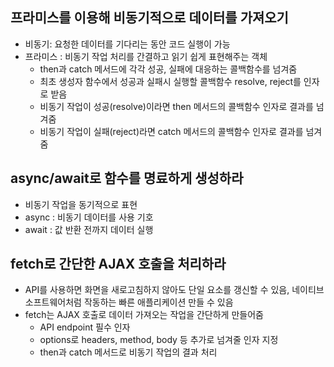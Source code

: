 ## 프라미스를 이용해 비동기적으로 데이터를 가져오기
- 비동기: 요청한 데이터를 기다리는 동안 코드 실행이 가능
- 프라미스 : 비동기 작업 처리를 간결하고 읽기 쉽게 표현해주는 객체
    - then과 catch 메서드에 각각 성공, 실패에 대응하는 콜백함수를 넘겨줌
    - 최초 생성자 함수에서 성공과 실패시 실행할 콜백함수 resolve, reject를 인자로 받음 
    - 비동기 작업이 성공(resolve)이라면 then 메서드의 콜백함수 인자로 결과를 넘겨줌
    - 비동기 작업이 실패(reject)라면 catch 메서드의 콜백함수 인자로 결과를 넘겨줌 

## async/await로 함수를 명료하게 생성하라 
- 비동기 작업을 동기적으로 표현 
- async : 비동기 데이터를 사용 기호
- await : 값 반환 전까지 데이터 실행 

## fetch로 간단한 AJAX 호출을 처리하라 
- API를 사용하면 화면을 새로고침하지 않아도 단일 요소를 갱신할 수 있음, 네이티브 소프트웨어처럼 작동하는 빠른 애플리케이션 만들 수 있음 
- fetch는 AJAX 호출로 데이터 가져오는 작업을 간단하게 만들어줌 
    - API endpoint 필수 인자 
    - options로 headers, method, body 등 추가로 넘겨줄 인자 지정 
    - then과 catch 메서드로 비동기 작업의 결과 처리  


